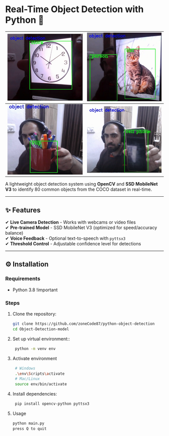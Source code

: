 # Real-Time Object Detection with Python 🎯  

![Demo 1](/img/img1.PNG) | ![Demo 2](/img/img2.PNG)  
:-------------------------:|:-------------------------:
![Demo 3](/img/img3.PNG) | ![Demo 4](/img/img4.PNG)  

A lightweight object detection system using **OpenCV** and **SSD MobileNet V3** to identify 80 common objects from the COCO dataset in real-time.

---

## ✨ Features  
✔ **Live Camera Detection** - Works with webcams or video files  
✔ **Pre-trained Model** - SSD MobileNet V3 (optimized for speed/accuracy balance)  
✔ **Voice Feedback** - Optional text-to-speech with `pyttsx3`  
✔ **Threshold Control** - Adjustable confidence level for detections  

---

## ⚙️ Installation  

### Requirements  
- Python 3.8 !important 

### Steps  
1. Clone the repository:  
   ```bash
   git clone https://github.com/zoneCode87/python-object-detection
   cd Object-Detection-model

2. Set up virtual environment::  
   ```bash
    python -m venv env

3. Activate environment
   ```bash
    # Windows
    .\env\Scripts\activate
    # Mac/Linux
    source env/bin/activate

4. Install dependencies:
    ```bash
     pip install opencv-python pyttsx3 

5. Usage 
    ```bash
    python main.py
    press Q to quit
